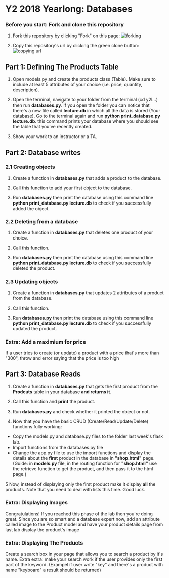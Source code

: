 # Y2 2018 Yearlong: Databases

### Before you start: Fork and clone this repository

1. Fork this repository by clicking "Fork" on this page:
![forking](https://image.ibb.co/jHRieT/forking.png)

2. Copy this repository's url by clicking the green clone button:
![copying url](https://image.ibb.co/n2wYeT/copying_clone.png)


## Part 1: Defining The Products Table

1. Open models.py and create the products class (Table). Make sure to include at least 5 attributes of your choice (i.e. price, quantity, description).

2. Open the terminal, navigate to your folder from the terminal (cd y2l...) then run **databases.py**.
If you open the folder you can notice that there's a new file called **lecture.db** in which all the data is stored (Your database).
Go to the terminal again and run **python print_database.py lecture.db**. this command prints your database where you should see the table that you've recently created.

3. Show your work to an instructor or a TA.

## Part 2: Database writes
### 2.1 Creating objects

1. Create a function in **databases.py** that adds a product to the database.

2. Call this function to add your first object to the database.

3. Run **databases.py** then print the database using this command line **python print_database.py lecture.db** to check if you successfully added the object.


### 2.2 Deleting from a database 

1. Create a function in **databases.py** that deletes one product of your choice.

2. Call this function.

3. Run **databases.py** then print the database using this command line **python print_database.py lecture.db** to check if you successfully deleted the product.

### 2.3 Updating objects

1. Create a function in **databases.py** that updates 2 attributes of a product from the database.

2. Call this function.

3. Run **databases.py** then print the database using this command line **python print_database.py lecture.db** to check if you successfully updated the product.

### Extra: Add a maximium for price
If a user tries to create (or update) a product with a price that's more than "300", throw and error saying that the price is too high

## Part 3: Database Reads

1. Create a function in **databases.py** that gets the first product from the **Prodcuts** table in your database **and returns it**.

2. Call this function and **print** the product.

3. Run **databases.py** and check whether it printed the object or not.

4. Now that you have the basic CRUD (Create/Read/Update/Delete) functions fully working:
* Copy the models.py and database.py files to the folder last week's flask lab. 
* Import functions from the databases.py file
* Change the app.py file to use the import functions and display the details about the **first** product in the database in **"shop.html"** page.
(Guide: in **models.py** file, in the routing function for **"shop.html"** use the retrieve function to get the product, and then pass it to the html page.)

5 Now, instead of displaying only the first product make it display **all** the products. Note that you need to deal with lists this time. Good luck.


### Extra: Displaying Images
Congratulations! If you reached this phase of the lab then you're doing great. Since you are so smart and a database expert now, add an attribute called image to the Product model and have your product details page from last lab display the product's image


### Extra: Displaying The Products
Create a search box in your page that allows you to search a product by it's name.
Extra extra: make your search work if the user provides only the first part of the keyword. (Exampel if user write "key" and there's a product with name "keyboard" a result should be returned)

